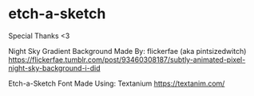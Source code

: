 # etch-a-sketch

Special Thanks <3

Night Sky Gradient Background
Made By: flickerfae (aka pintsizedwitch)
    https://flickerfae.tumblr.com/post/93460308187/subtly-animated-pixel-night-sky-background-i-did

Etch-a-Sketch Font
Made Using: Textanium
    https://textanim.com/
